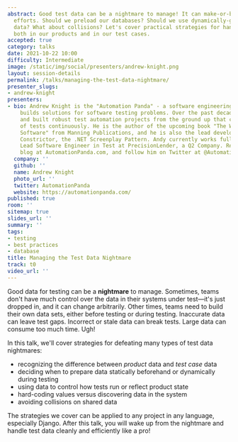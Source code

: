 ```yaml
---
abstract: Good test data can be a nightmare to manage! It can make-or-break testing
  efforts. Should we preload our databases? Should we use dynamically-generated dummy
  data? What about collisions? Let's cover practical strategies for handling data
  both in our products and in our test cases.
accepted: true
category: talks
date: 2021-10-22 10:00
difficulty: Intermediate
image: /static/img/social/presenters/andrew-knight.png
layout: session-details
permalink: /talks/managing-the-test-data-nightmare/
presenter_slugs:
- andrew-knight
presenters:
- bio: Andrew Knight is the "Automation Panda" - a software engineering leader who
    builds solutions for software testing problems. Over the past decade, he has designed
    and built robust test automation projects from the ground up that can run thousands
    of tests continuously. He is the author of the upcoming book "The Way To Test
    Software" from Manning Publications, and he is also the lead developer for Boa
    Constrictor, the .NET Screenplay Pattern. Andy currently works full-time as the
    Lead Software Engineer in Test at PrecisionLender, a Q2 Company. Read his tech
    blog at AutomationPanda.com, and follow him on Twitter at @AutomationPanda.
  company: ''
  github: ''
  name: Andrew Knight
  photo_url: ''
  twitter: AutomationPanda
  website: https://automationpanda.com/
published: true
room: ''
sitemap: true
slides_url: ''
summary: ''
tags:
- testing
- best practices
- database
title: Managing the Test Data Nightmare
track: t0
video_url: ''
---
```


Good data for testing can be a **nightmare** to manage. Sometimes, teams don't have much control over the data in their systems under test—it's just dropped in, and it can change arbitrarily. Other times, teams need to build their own data sets, either before testing or during testing. Inaccurate data can leave test gaps. Incorrect or stale data can break tests. Large data can consume too much time. Ugh!

In this talk, we'll cover strategies for defeating many types of test data nightmares:

* recognizing the difference between *product* data and *test case* data
* deciding when to prepare data statically beforehand or dynamically during testing
* using data to control how tests run or reflect product state
* hard-coding values versus discovering data in the system
* avoiding collisions on shared data

The strategies we cover can be applied to any project in any language, especially Django. After this talk, you will wake up from the nightmare and handle test data cleanly and efficiently like a pro!